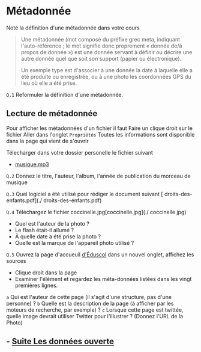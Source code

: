 # Métadonnée

Noté la définition d'une métadonnée dans votre cours 

> Une métadonnée (mot composé du préfixe grec meta, indiquant l'auto-référence ; le mot signifie donc proprement « donnée de/à propos de donnée ») est une donnée servant à définir ou décrire une autre donnée quel que soit son support (papier ou électronique).
>
>Un exemple type est d'associer à une donnée la date à laquelle elle a été produite ou enregistrée, ou à une photo les coordonnées GPS du lieu où elle a été prise.


`Q.1` Reformuler la définition d'une métadonnée.

## Lecture de métadonnée 

Pour afficher les métadonnées d'un fichier il faut
Faire un clique droit sur le fichier 
Aller dans l'onglet `Propriétés`
Toutes les informations sont disponible dans la page qui vient de s'ouvrir

Télecharger dans votre dossier personelle le fichier suivant 
- [musique.mp3](./musique.mp3)

`Q.2` Donnez le titre, l'auteur, l'album, l'année de publication du morceau de musique

`Q.3` Quel logiciel a été utilisé pour rédiger le document suivant [ droits-des-enfants.pdf](./ droits-des-enfants.pdf)

`Q.4` Téléchargez le fichier coccinelle.jpg[coccinelle.jpg](./ coccinelle.jpg)
- Quel est l'auteur de la photo ?
- Le flash était-il allumé ?
- À quelle date a été prise la photo ?
- Quelle est la marque de l'appareil photo utilisé ?

`Q.5` Ouvrez la page d'accueuil [d'Éduscol](https://eduscol.education.fr/)  dans un nouvel onglet, affichez les sources 
- Clique droit dans la page 
- Examiner l'élément
et regardez les méta-données listées dans les vingt premières lignes.

`a` Qui est l'auteur de cette page (il s'agit d'une structure, pas d'une personne) ?
`b` Quelle est la description de la page (à afficher par les moteurs de recherche, par exemple) ?
`c` Lorsque cette page est twittée, quelle image devrait utiliser Twitter pour l'illustrer ? (Donnez l'URL de la Photo)

## - [Suite Les données ouverte ](./DONNEES_OUVERTE.md)
